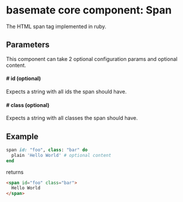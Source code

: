 # basemate core component: Span

The HTML span tag implemented in ruby.

## Parameters

This component can take 2 optional configuration params and optional content.

#### # id (optional)
Expects a string with all ids the span should have.

#### # class (optional)
Expects a string with all classes the span should have.

## Example

```ruby
span id: "foo", class: "bar" do
  plain 'Hello World' # optional content
end
```

returns

```html
<span id="foo" class="bar">
  Hello World
</span>
```
